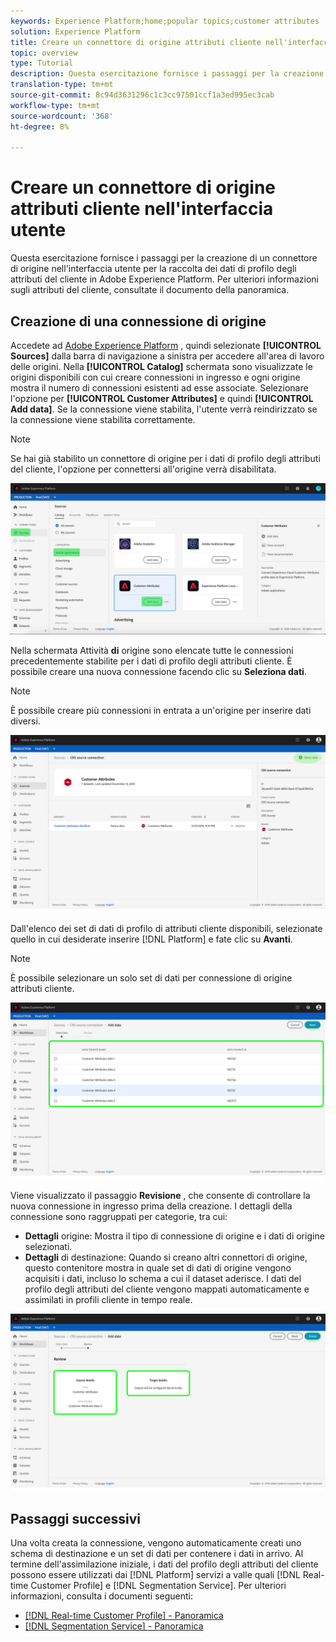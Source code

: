 ```yaml
---
keywords: Experience Platform;home;popular topics;customer attributes
solution: Experience Platform
title: Creare un connettore di origine attributi cliente nell'interfaccia utente
topic: overview
type: Tutorial
description: Questa esercitazione fornisce i passaggi per la creazione di un connettore di origine nell'interfaccia utente per la raccolta dei dati di profilo degli attributi del cliente in Adobe Experience Platform.
translation-type: tm+mt
source-git-commit: 8c94d3631296c1c3cc97501ccf1a3ed995ec3cab
workflow-type: tm+mt
source-wordcount: '368'
ht-degree: 8%

---
```



# Creare un connettore di origine attributi cliente nell&#39;interfaccia utente

Questa esercitazione fornisce i passaggi per la creazione di un connettore di origine nell&#39;interfaccia utente per la raccolta dei dati di profilo degli attributi del cliente in Adobe Experience Platform. Per ulteriori informazioni sugli attributi del cliente, consultate il documento [](https://docs.adobe.com/content/help/it-IT/core-services/interface/customer-attributes/attributes.html)della panoramica.

## Creazione di una connessione di origine

Accedete ad [Adobe Experience Platform](https://platform.adobe.com) , quindi selezionate **[!UICONTROL Sources]** dalla barra di navigazione a sinistra per accedere all&#39;area di lavoro delle origini. Nella **[!UICONTROL Catalog]** schermata sono visualizzate le origini disponibili con cui creare connessioni in ingresso e ogni origine mostra il numero di connessioni esistenti ad esse associate. Selezionare l&#39;opzione per **[!UICONTROL Customer Attributes]** e quindi **[!UICONTROL Add data]**. Se la connessione viene stabilita, l&#39;utente verrà reindirizzato se la connessione viene stabilita correttamente.

>[!NOTE]
>
>Se hai già stabilito un connettore di origine per i dati di profilo degli attributi del cliente, l&#39;opzione per connettersi all&#39;origine verrà disabilitata.

![](../../../../images/tutorials/create/customer-attributes/catalog.png)

Nella schermata Attività **di** origine sono elencate tutte le connessioni precedentemente stabilite per i dati di profilo degli attributi cliente. È possibile creare una nuova connessione facendo clic su **Seleziona dati**.

>[!NOTE]
>
>È possibile creare più connessioni in entrata a un&#39;origine per inserire dati diversi.

![](../../../../images/tutorials/create/customer-attributes/source_activity.png)

Dall&#39;elenco dei set di dati di profilo di attributi cliente disponibili, selezionate quello in cui desiderate inserire [!DNL Platform] e fate clic su **Avanti**.

>[!NOTE]
>
>È possibile selezionare un solo set di dati per connessione di origine attributi cliente.

![](../../../../images/tutorials/create/customer-attributes/select_data.png)

Viene visualizzato il passaggio **Revisione** , che consente di controllare la nuova connessione in ingresso prima della creazione. I dettagli della connessione sono raggruppati per categorie, tra cui:

* **Dettagli** origine: Mostra il tipo di connessione di origine e i dati di origine selezionati.
* **Dettagli** di destinazione: Quando si creano altri connettori di origine, questo contenitore mostra in quale set di dati di origine vengono acquisiti i dati, incluso lo schema a cui il dataset aderisce. I dati del profilo degli attributi del cliente vengono mappati automaticamente e assimilati in profili cliente in tempo reale.

![](../../../../images/tutorials/create/customer-attributes/review.png)

## Passaggi successivi

Una volta creata la connessione, vengono automaticamente creati uno schema di destinazione e un set di dati per contenere i dati in arrivo. Al termine dell&#39;assimilazione iniziale, i dati del profilo degli attributi del cliente possono essere utilizzati dai [!DNL Platform] servizi a valle quali [!DNL Real-time Customer Profile] e [!DNL Segmentation Service]. Per ulteriori informazioni, consulta i documenti seguenti:

* [[!DNL Real-time Customer Profile]  - Panoramica](../../../../../profile/home.md)
* [[!DNL Segmentation Service]  - Panoramica](../../../../../segmentation/home.md)
